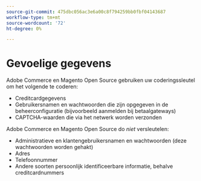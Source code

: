 ```yaml
---
source-git-commit: 475dbc056ac3e6a00c8f794259bb0fbf04143687
workflow-type: tm+mt
source-wordcount: '72'
ht-degree: 0%

---
```

# Gevoelige gegevens

Adobe Commerce en Magento Open Source gebruiken uw coderingssleutel om het volgende te coderen:

* Creditcardgegevens
* Gebruikersnamen en wachtwoorden die zijn opgegeven in de beheerconfiguratie (bijvoorbeeld aanmelden bij betaalgateways)
* CAPTCHA-waarden die via het netwerk worden verzonden

Adobe Commerce en Magento Open Source do *niet* versleutelen:

* Administratieve en klantengebruikersnamen en wachtwoorden (deze wachtwoorden worden gehakt)
* Adres
* Telefoonnummer
* Andere soorten persoonlijk identificeerbare informatie, behalve creditcardnummers
